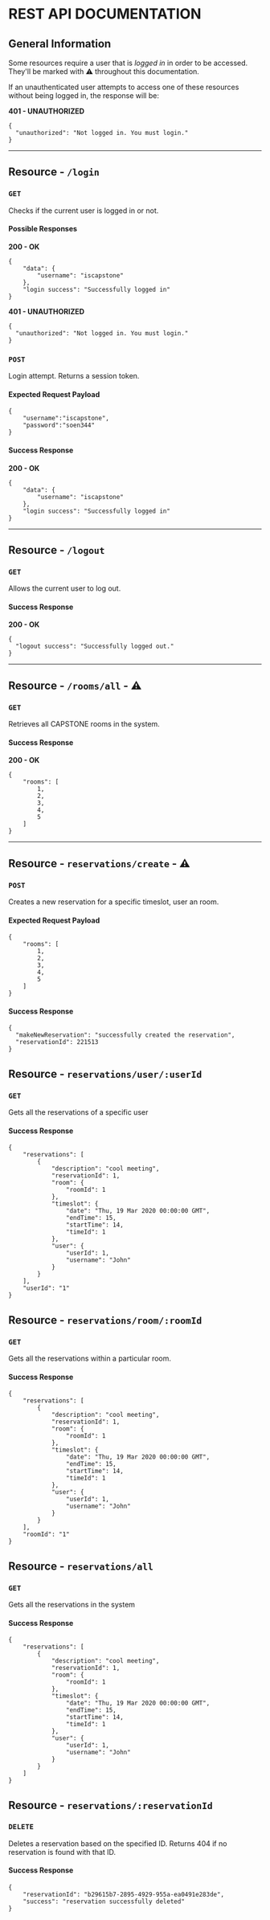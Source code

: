 # REST API DOCUMENTATION

## General Information

Some resources require a user that is *logged in* in order to be accessed. They'll be marked with :warning: throughout this documentation.

If an unauthenticated user attempts to access one of these resources without being logged in, the response will be:

**401 - UNAUTHORIZED**
```
{
  "unauthorized": "Not logged in. You must login."
}
```

<hr/>

## Resource - `/login`

### `GET`

Checks if the current user is logged in or not.

#### Possible Responses

**200 - OK**
```
{
	"data": {
		"username": "iscapstone"
	},
	"login success": "Successfully logged in"
}
```

**401 - UNAUTHORIZED**
```
{
  "unauthorized": "Not logged in. You must login."
}
```


### `POST`

Login attempt. Returns a session token.

#### Expected Request Payload
```
{
	"username":"iscapstone",
	"password":"soen344"
}
```

#### Success Response

**200 - OK**
```
{
	"data": {
		"username": "iscapstone"
	},
	"login success": "Successfully logged in"
}
```

<hr/>

## Resource - `/logout`

### `GET`

Allows the current user to log out.

#### Success Response

**200 - OK**
```
{
  "logout success": "Successfully logged out."
}
```

<hr/>

## Resource  - `/rooms/all` - :warning:

### `GET`

Retrieves all CAPSTONE rooms in the system.


#### Success Response

**200 - OK**
```
{
	"rooms": [
		1,
		2,
		3,
		4,
		5
	]
}
```

<hr/>

## Resource - `reservations/create` - :warning:

### `POST`

Creates a new reservation for a specific timeslot, user an room.

#### Expected Request Payload

```
{
	"rooms": [
		1,
		2,
		3,
		4,
		5
	]
}
```

#### Success Response

```
{
  "makeNewReservation": "successfully created the reservation",
  "reservationId": 221513
}
```

## Resource - `reservations/user/:userId`

### `GET`

Gets all the reservations of a specific user

#### Success Response

```
{
	"reservations": [
		{
			"description": "cool meeting",
			"reservationId": 1,
			"room": {
				"roomId": 1
			},
			"timeslot": {
				"date": "Thu, 19 Mar 2020 00:00:00 GMT",
				"endTime": 15,
				"startTime": 14,
				"timeId": 1
			},
			"user": {
				"userId": 1,
				"username": "John"
			}
		}
	],
	"userId": "1"
}
```

## Resource - `reservations/room/:roomId`

### `GET`

Gets all the reservations within a particular room.

#### Success Response

```
{
	"reservations": [
		{
			"description": "cool meeting",
			"reservationId": 1,
			"room": {
				"roomId": 1
			},
			"timeslot": {
				"date": "Thu, 19 Mar 2020 00:00:00 GMT",
				"endTime": 15,
				"startTime": 14,
				"timeId": 1
			},
			"user": {
				"userId": 1,
				"username": "John"
			}
		}
	],
	"roomId": "1"
}
```

## Resource - `reservations/all`

### `GET`

Gets all the reservations in the system

#### Success Response

```
{
	"reservations": [
		{
			"description": "cool meeting",
			"reservationId": 1,
			"room": {
				"roomId": 1
			},
			"timeslot": {
				"date": "Thu, 19 Mar 2020 00:00:00 GMT",
				"endTime": 15,
				"startTime": 14,
				"timeId": 1
			},
			"user": {
				"userId": 1,
				"username": "John"
			}
		}
	]
}
```

## Resource - `reservations/:reservationId`

### `DELETE`

Deletes a reservation based on the specified ID. Returns 404 if no reservation is found with that ID.

#### Success Response
```
{
	"reservationId": "b29615b7-2895-4929-955a-ea0491e283de",
	"success": "reservation successfully deleted"
}
```



